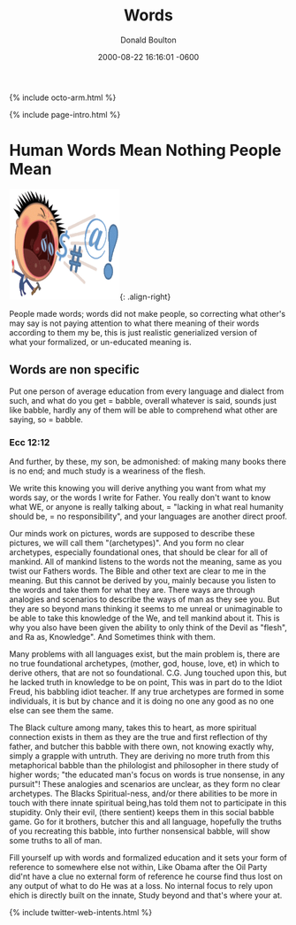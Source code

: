 ﻿---
layout: single
title: "Words"
permalink: /posts/2002-08-22-post-Words/
date: 2000-08-22 16:16:01 -0600
last_modified_at: 2018-07-10T12:42:38-04:00
search: true
author: Donald Boulton
author_profile: true
tags:
  - Ownership
category:
  - Creation
web-intents: true
tweet_id: 144763404702334977
toc: true
toc_label: "Page Contents"

read_time: true
comments: true
share: false
related: true
adds: true
reviews: false
reviews-sidebar: true
anchor: true
excerpt: "Human Words Mean Nothing People Mean and not only with words."
support: [adds, cookies, anchor]
image-slider: /assets/images/pages/Words.jpg
image-slider-thumb: /assets/images/pages/Words-320.jpg
image:
  cover: true
  path: &image /assets/images/pages/Words.jpg
  feature: *image
  thumbnail: /assets/images/pages/Words-320.jpg
header:
  image: /assets/images/pages/Words-1200.jpg
  teaser: /assets/images/pages/Words-320.jpg
github_editme_path: donaldboulton/bibwoe/blob/master/_posts/2002-08-22-post-Words.md
---

{% include octo-arm.html %}

{% include page-intro.html %}

# Human Words Mean Nothing People Mean

![Words](/assets/images/pages/words.png){: .align-right}

People made words; words did not make people, so correcting what other's may say is not paying attention to what there meaning of their words according to them my be, this is just realistic generialized version of what your formalized, or un-educated meaning is.

## Words are non specific

Put one person of average education from every language and dialect from such, and what do you get = babble, overall whatever is said, sounds just like babble, hardly any of them will be able to comprehend what other are saying, so = babble.

### Ecc 12:12

And further, by these, my son, be admonished: of making many books there is no end; and much study is a weariness of the flesh.

We write this knowing you will derive anything you want from what my words say, or the words I write for Father. You really don't want to know what WE, or anyone is really talking about, = "lacking in what real humanity should be, = no responsibility", and your languages are another direct proof.

Our minds work on pictures, words are supposed to describe these pictures, we will call them "(archetypes)". And you form no clear archetypes, especially foundational ones, that should be clear for all of mankind. All of mankind listens to the words not the meaning, same as you twist our Fathers words. The Bible and other text are clear to me in the meaning. But this cannot be derived by you, mainly because you listen to the words and take them for what they are. There ways are through analogies and scenarios to describe the ways of man as they see you. But they are so beyond mans thinking it seems to me unreal or unimaginable to be able to take this knowledge of the We, and tell mankind about it. This is why you also have been given the ability to only think of the Devil as "flesh", and Ra as, Knowledge". And Sometimes think with them.

Many problems with all languages exist, but the main problem is, there are no true foundational archetypes, (mother, god, house, love, et) in which to derive others, that are not so foundational. C.G. Jung touched upon this, but he lacked truth in knowledge to be on point, This was in part do to the Idiot Freud, his babbling idiot teacher. If any true archetypes are formed in some individuals, it is but by chance and it is doing no one any good as no one else can see them the same.

The Black culture among many, takes this to heart, as more spiritual connection exists in them as they are the true and first reflection of thy father, and butcher this babble with there own, not knowing exactly why, simply a grapple with untruth. They are deriving no more truth from this metaphorical babble than the philologist and philosopher in there study of higher words; "the educated man's focus on words is true nonsense, in any pursuit"! These analogies and scenarios are unclear, as they form no clear archetypes. The Blacks Spiritual-ness, and/or there abilities to be more in touch with there innate spiritual being,has told them not to participate in this stupidity. Only their evil, (there sentient) keeps them in this social babble game. Go for it brothers, butcher this and all language, hopefully the truths of you recreating this babble, into further nonsensical babble, will show some truths to all of man.

Fill yourself up with words and formalized education and it sets your form of reference to somewhere else not within, Like Obama after the Oil Party did'nt have a clue no external form of reference he course find thus lost on any output of what to do He was at a loss. No internal focus to rely upon ehich is directly built on the innate, Study beyond and that's where your at.

{% include twitter-web-intents.html %}
